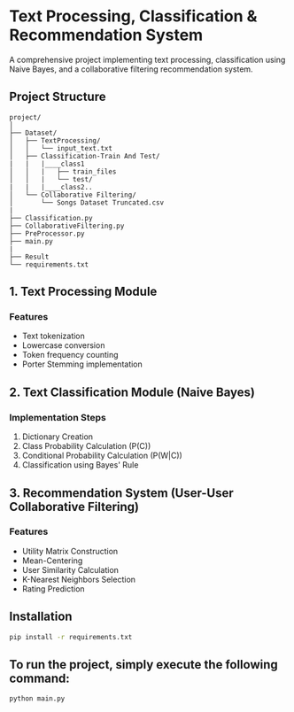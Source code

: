 # Text Processing, Classification & Recommendation System

A comprehensive project implementing text processing, classification using Naive Bayes, and a collaborative filtering recommendation system.

## Project Structure
```
project/
│
├── Dataset/
│   ├── TextProcessing/
│   │   └── input_text.txt
│   ├── Classification-Train And Test/
|   |   |____class1
│   │   |   ├── train_files
│   │   |   └── test/
|   |   |____class2..   
│   └── Collaborative Filtering/
│       └── Songs Dataset Truncated.csv
|
├── Classification.py
├── CollaborativeFiltering.py
├── PreProcessor.py
├── main.py
|
├── Result
└── requirements.txt
```

## 1. Text Processing Module

### Features
- Text tokenization
- Lowercase conversion
- Token frequency counting
- Porter Stemming implementation


## 2. Text Classification Module (Naive Bayes)

### Implementation Steps
1. Dictionary Creation
2. Class Probability Calculation (P(C))
3. Conditional Probability Calculation (P(W|C))
4. Classification using Bayes' Rule

## 3. Recommendation System (User-User Collaborative Filtering)

### Features
- Utility Matrix Construction
- Mean-Centering
- User Similarity Calculation
- K-Nearest Neighbors Selection
- Rating Prediction


## Installation
```bash
pip install -r requirements.txt
```

## To run the project, simply execute the following command:
```bash
python main.py
```
